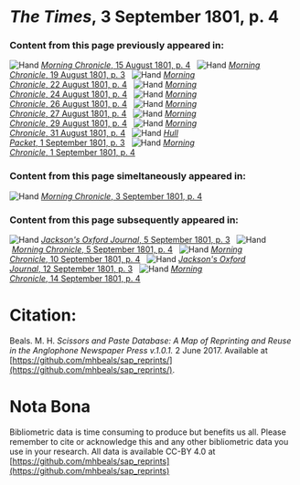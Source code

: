 # *The Times*, 3 September 1801, p. 4  
  
### Content from this page previously appeared in:  
![Hand](http://scissorsandpaste.net/wp-content/uploads/2017/06/smallhandpointer.png) [*Morning Chronicle*, 15 August 1801, p. 4](https://mhbeals.github.io/sap_html/Morning-Chronicle/Morning-Chronicle-15-August-1801-p-4)  
![Hand](http://scissorsandpaste.net/wp-content/uploads/2017/06/smallhandpointer.png) [*Morning Chronicle*, 19 August 1801, p. 3](https://mhbeals.github.io/sap_html/Morning-Chronicle/Morning-Chronicle-19-August-1801-p-3)  
![Hand](http://scissorsandpaste.net/wp-content/uploads/2017/06/smallhandpointer.png) [*Morning Chronicle*, 22 August 1801, p. 4](https://mhbeals.github.io/sap_html/Morning-Chronicle/Morning-Chronicle-22-August-1801-p-4)  
![Hand](http://scissorsandpaste.net/wp-content/uploads/2017/06/smallhandpointer.png) [*Morning Chronicle*, 24 August 1801, p. 4](https://mhbeals.github.io/sap_html/Morning-Chronicle/Morning-Chronicle-24-August-1801-p-4)  
![Hand](http://scissorsandpaste.net/wp-content/uploads/2017/06/smallhandpointer.png) [*Morning Chronicle*, 26 August 1801, p. 4](https://mhbeals.github.io/sap_html/Morning-Chronicle/Morning-Chronicle-26-August-1801-p-4)  
![Hand](http://scissorsandpaste.net/wp-content/uploads/2017/06/smallhandpointer.png) [*Morning Chronicle*, 27 August 1801, p. 4](https://mhbeals.github.io/sap_html/Morning-Chronicle/Morning-Chronicle-27-August-1801-p-4)  
![Hand](http://scissorsandpaste.net/wp-content/uploads/2017/06/smallhandpointer.png) [*Morning Chronicle*, 29 August 1801, p. 4](https://mhbeals.github.io/sap_html/Morning-Chronicle/Morning-Chronicle-29-August-1801-p-4)  
![Hand](http://scissorsandpaste.net/wp-content/uploads/2017/06/smallhandpointer.png) [*Morning Chronicle*, 31 August 1801, p. 4](https://mhbeals.github.io/sap_html/Morning-Chronicle/Morning-Chronicle-31-August-1801-p-4)  
![Hand](http://scissorsandpaste.net/wp-content/uploads/2017/06/smallhandpointer.png) [*Hull Packet*, 1 September 1801, p. 3](https://mhbeals.github.io/sap_html/Hull-Packet/Hull-Packet-1-September-1801-p-3)  
![Hand](http://scissorsandpaste.net/wp-content/uploads/2017/06/smallhandpointer.png) [*Morning Chronicle*, 1 September 1801, p. 4](https://mhbeals.github.io/sap_html/Morning-Chronicle/Morning-Chronicle-1-September-1801-p-4)  
  
### Content from this page simeltaneously appeared in:  
![Hand](http://scissorsandpaste.net/wp-content/uploads/2017/06/smallhandpointer.png) [*Morning Chronicle*, 3 September 1801, p. 4](https://mhbeals.github.io/sap_html/Morning-Chronicle/Morning-Chronicle-3-September-1801-p-4)  
  
### Content from this page subsequently appeared in:  
![Hand](http://scissorsandpaste.net/wp-content/uploads/2017/06/smallhandpointer.png) [*Jackson's Oxford Journal*, 5 September 1801, p. 3](https://mhbeals.github.io/sap_html/Jackson's-Oxford-Journal/Jackson's-Oxford-Journal-5-September-1801-p-3)  
![Hand](http://scissorsandpaste.net/wp-content/uploads/2017/06/smallhandpointer.png) [*Morning Chronicle*, 5 September 1801, p. 4](https://mhbeals.github.io/sap_html/Morning-Chronicle/Morning-Chronicle-5-September-1801-p-4)  
![Hand](http://scissorsandpaste.net/wp-content/uploads/2017/06/smallhandpointer.png) [*Morning Chronicle*, 10 September 1801, p. 4](https://mhbeals.github.io/sap_html/Morning-Chronicle/Morning-Chronicle-10-September-1801-p-4)  
![Hand](http://scissorsandpaste.net/wp-content/uploads/2017/06/smallhandpointer.png) [*Jackson's Oxford Journal*, 12 September 1801, p. 3](https://mhbeals.github.io/sap_html/Jackson's-Oxford-Journal/Jackson's-Oxford-Journal-12-September-1801-p-3)  
![Hand](http://scissorsandpaste.net/wp-content/uploads/2017/06/smallhandpointer.png) [*Morning Chronicle*, 14 September 1801, p. 4](https://mhbeals.github.io/sap_html/Morning-Chronicle/Morning-Chronicle-14-September-1801-p-4)  


# Citation: 

Beals. M. H. *Scissors and Paste Database: A Map of Reprinting and Reuse in the Anglophone Newspaper Press v.1.0.1.* 2 June 2017. Available at [https://github.com/mhbeals/sap_reprints/](https://github.com/mhbeals/sap_reprints/). 

# Nota Bona

Bibliometric data is time consuming to produce but benefits us all. Please remember to cite or acknowledge this and any other bibliometric data you use in your research. All data is available CC-BY 4.0 at [https://github.com/mhbeals/sap_reprints](https://github.com/mhbeals/sap_reprints)